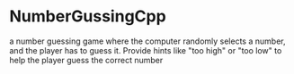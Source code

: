 # NumberGussingCpp
a number guessing game where the computer randomly selects a number, and the player has to guess it. Provide hints like "too high" or "too low" to help the player guess the correct number
